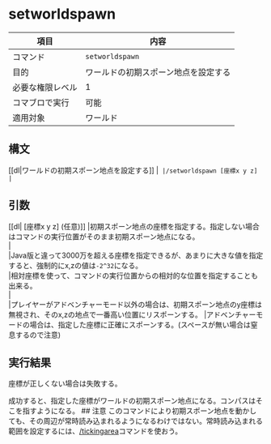 # setworldspawn

| 項目 | 内容 |
| --- | --- |
| コマンド | `setworldspawn` |
| 目的 | ワールドの初期スポーン地点を設定する |
| 必要な権限レベル | 1 |
| コマブロで実行 | 可能 |
| 適用対象 | ワールド |

## 構文

[[dl|ワールドの初期スポーン地点を設定する]]
|```
|/setworldspawn [座標x y z]
|```

## 引数

[[dl| [座標x y z] (任意)]]
|初期スポーン地点の座標を指定する。指定しない場合はコマンドの実行位置がそのまま初期スポーン地点になる。  
|  
|Java版と違って3000万を超える座標を指定できるが、あまりに大きな値を指定すると、強制的にx,zの値は`-2^32`になる。  
|相対座標を使って、コマンドの実行位置からの相対的な位置を指定することも出来る。  
|  
|プレイヤーがアドベンチャーモード以外の場合は、初期スポーン地点のy座標は無視され、そのx,zの地点で一番高い位置にリスポーンする。
|アドベンチャーモードの場合は、指定した座標に正確にスポーンする。(スペースが無い場合は窒息するので注意)

## 実行結果

座標が正しくない場合は失敗する。

成功すると、指定した座標がワールドの初期スポーン地点になる。コンパスはそこを指すようになる。 ## 注意 このコマンドにより初期スポーン地点を動かしても、その周辺が常時読み込まれるようになるわけではない。常時読み込まれる範囲を設定するには、[/tickingarea](./tickingarea)コマンドを使おう。
